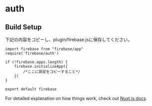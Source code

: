 # auth

## Build Setup

下記の内容をコピーし、plugin/firebase.jsに保存してください。

```firebase
import firebase from "firebase/app"
require('firebase/auth')

if (!firebase.apps.length) {
    firebase.initializeApp({
        /*ここに設定をコピーすること*/
    })
}

export default firebase
```

For detailed explanation on how things work, check out [Nuxt.js docs](https://nuxtjs.org).
